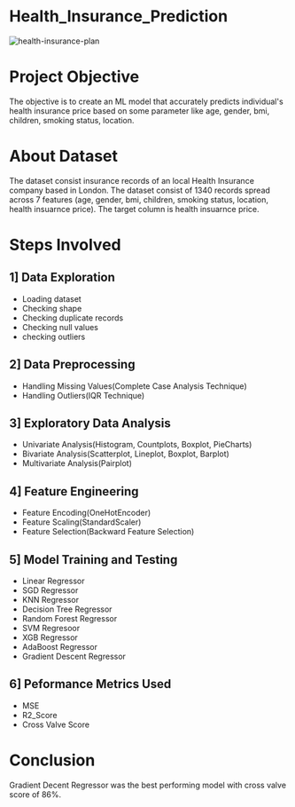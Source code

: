 # Health_Insurance_Prediction
![health-insurance-plan](https://github.com/Vaibhav-Xo/Health_Insurance_Prediction/assets/172389348/3b67c9e1-1e5a-49f5-b370-c3cd4f1a3c08)

# Project Objective
The objective is to create an ML model that accurately predicts individual's health insurance price based on some parameter like age, gender, bmi, children, smoking status, location. 

# About Dataset 
The dataset consist insurance records of an local Health Insurance company based in London. The dataset consist of 1340 records spread across 7 features (age, gender, bmi, children, smoking status, location, health insuarnce price). The target column is health insuarnce price.  

# Steps Involved 
## 1] Data Exploration 
* Loading dataset
* Checking shape 
* Checking duplicate records 
* Checking null values
* checking outliers 

## 2] Data Preprocessing 
* Handling Missing Values(Complete Case Analysis Technique)
* Handling Outliers(IQR Technique)

## 3] Exploratory Data Analysis
* Univariate Analysis(Histogram, Countplots, Boxplot, PieCharts)
* Bivariate Analysis(Scatterplot, Lineplot, Boxplot, Barplot)
* Multivariate Analysis(Pairplot)

## 4] Feature Engineering
* Feature Encoding(OneHotEncoder)
* Feature Scaling(StandardScaler)
* Feature Selection(Backward Feature Selection)

## 5] Model Training and Testing
* Linear Regressor
* SGD Regressor 
* KNN Regressor
* Decision Tree Regressor
* Random Forest Regressor
* SVM Regresoor
* XGB Regressor 
* AdaBoost Regressor 
* Gradient Descent Regressor

## 6] Peformance Metrics Used
* MSE 
* R2_Score 
* Cross Valve Score 

# Conclusion 
Gradient Decent Regressor was the best performing model with cross valve score of 86%.
